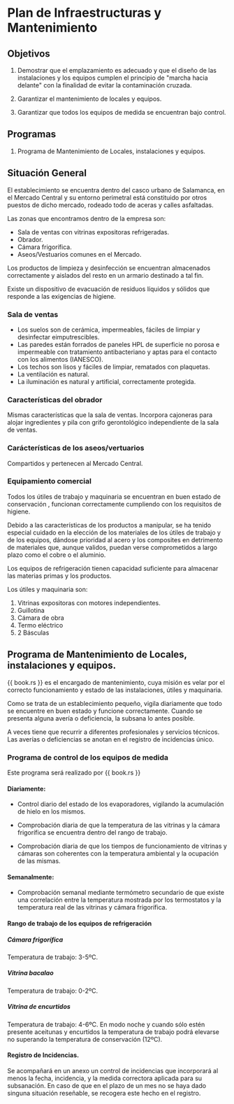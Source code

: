 # Plan de Infraestructuras y Mantenimiento

## Objetivos
1. Demostrar que el emplazamiento es adecuado y que el diseño de las instalaciones y los equipos cumplen el principio de "marcha hacia delante" con la finalidad de evitar la contaminación cruzada.

2. Garantizar el mantenimiento de locales y equipos.
3. Garantizar que todos los equipos de medida se encuentran bajo control.

## Programas
1. Programa de Mantenimiento de Locales, instalaciones y equipos.

## Situación General
El establecimiento se encuentra dentro del casco urbano de Salamanca, en el Mercado Central y su entorno perimetral está constituido por otros puestos de dicho mercado, rodeado todo de aceras y calles asfaltadas.

Las zonas que encontramos dentro de la empresa son:

* Sala de ventas con vitrinas expositoras refrigeradas.
* Obrador.
* Cámara frigorífica.
* Aseos/Vestuarios comunes en el Mercado.

Los productos de limpieza y desinfección se encuentran almacenados correctamente y aislados del resto en un armario destinado a tal fin.

Existe un dispositivo de evacuación de residuos líquidos y sólidos que responde a las exigencias de higiene.

### Sala de ventas
* Los suelos son de cerámica, impermeables, fáciles de limpiar y desinfectar eimputrescibles.
* Las paredes están forrados de paneles HPL de superficie no porosa e impermeable con tratamiento antibacteriano y aptas para el contacto con los alimentos (IANESCO).
* Los techos son lisos y fáciles de limpiar, rematados con plaquetas.
* La ventilación es natural.
* La iluminación es natural y artificial, correctamente protegida.

### Características del obrador
Mismas características que la sala de ventas. Incorpora cajoneras para alojar ingredientes y pila con grifo gerontológico independiente de la sala de ventas.

### Carácterísticas de los aseos/vertuarios
Compartidos y pertenecen al Mercado Central.

### Equipamiento comercial
Todos los útiles de trabajo y maquinaria se encuentran en buen estado de conservación , funcionan correctamente cumpliendo con los requisitos de
higiene.

Debido a las características de los productos a manipular, se ha tenido especial cuidado en la elección de los materiales de los útiles de trabajo y de los equipos, dándose prioridad al acero y los composites en detrimento de materiales que, aunque validos, puedan verse comprometidos a largo plazo como el cobre o el aluminio.

Los equipos de refrigeración tienen capacidad suficiente para almacenar las materias primas y los productos.

Los útiles y maquinaria son:

1. Vitrinas expositoras con motores independientes.
2. Guillotina
3. Cámara de obra
4. Termo eléctrico
5. 2 Básculas

## Programa de Mantenimiento de Locales, instalaciones y equipos.
{{ book.rs }} es el encargado de mantenimiento, cuya misión es velar por el correcto funcionamiento y estado de las instalaciones, útiles y maquinaria.

Como se trata de un establecimiento pequeño, vigila diariamente que todo se encuentre en buen estado y funcione correctamente. Cuando se presenta alguna avería o deficiencia, la subsana lo antes posible. 

A veces tiene que recurrir a diferentes profesionales y servicios técnicos. Las averías o deficiencias se anotan en el registro de incidencias único. 

### Programa de control de los equipos de medida
Este programa será realizado por {{ book.rs }}

#### Diariamente:
* Control diario del estado de los evaporadores, vigilando la acumulación de hielo en los mismos.

* Comprobación diaria de que la temperatura de las vitrinas y la cámara frigorífica se encuentra dentro del rango de trabajo.

* Comprobación diaria de que los tiempos de funcionamiento de vitrinas y cámaras son coherentes con la temperatura ambiental y la ocupación de las mismas.

#### Semanalmente:
* Comprobación semanal mediante termómetro secundario de que existe una correlación entre la temperatura mostrada por los termostatos y la temperatura real de las vitrinas y cámara frigorífica.

#### Rango de trabajo de los equipos de refrigeración

##### Cámara frigorífica
Temperatura de trabajo: 3-5ºC.

##### Vitrina bacalao
Temperatura de trabajo: 0-2ºC.

##### Vitrina de encurtidos
Temperatura de trabajo: 4-6ºC. En modo noche y cuando sólo estén presente aceitunas y encurtidos la temperatura de trabajo podrá elevarse no superando la temperatura de conservación (12ºC).

#### Registro de Incidencias.
Se acompañará en un anexo un control de incidencias que incorporará al menos la fecha, incidencia, y la medida correctora aplicada para su subsanación. En caso de que en el plazo de un mes no se haya dado singuna situación reseñable, se recogera este hecho en el registro.